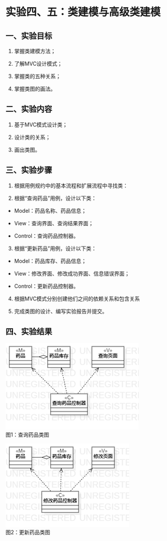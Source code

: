 # 实验四、五：类建模与高级类建模

## 一、实验目标

1. 掌握类建模方法；

2. 了解MVC设计模式；

3. 掌握类的五种关系；

4. 掌握类图的画法。

## 二、实验内容

1. 基于MVC模式设计类；

2. 设计类的关系；

3. 画出类图。

## 三、实验步骤

1. 根据用例规约中的基本流程和扩展流程中寻找类：
 
2. 根据“查询药品”用例，设计以下类：

 * Model：药品名称、药品信息；

 * View：查询界面、查询结果界面；

 * Control：查询药品控制器。
 
3. 根据“更新药品”用例，设计以下类：

 * Model：药品库存、药品信息；

 * View：修改界面、修改成功界面、信息错误界面；

 * Control：更新药品控制器。

4. 根据MVC模式分别创建他们之间的依赖关系和包含关系

5. 完成类图的设计、编写实验报告并提交。

## 四、实验结果

![查询药品类图](./ClassDiagram1.png)  
图1：查询药品类图

![更新药品类图](./ClassDiagram2.png)  
图2：更新药品类图
